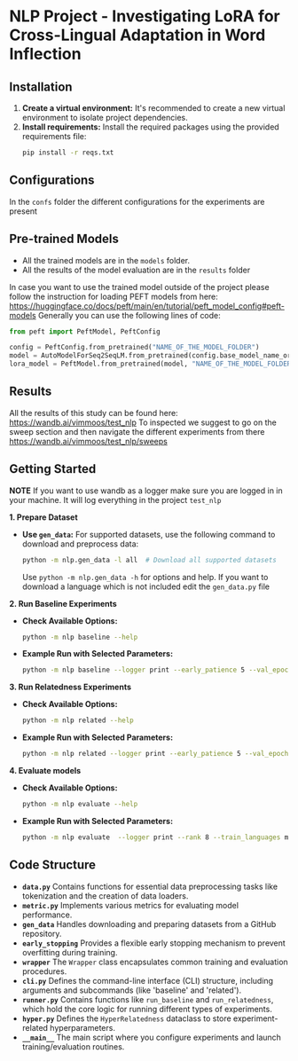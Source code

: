 # NLP Project - Investigating LoRA for Cross-Lingual Adaptation in Word Inflection

## Installation

1. **Create a virtual environment:** It's recommended to create a new virtual environment to isolate project dependencies.
2. **Install requirements:** Install the required packages using the provided requirements file:
    ```bash
    pip install -r reqs.txt
    ```

## Configurations
In the `confs` folder the different configurations for the experiments are present

## Pre-trained Models
* All the trained models are in the `models` folder.
* All the results of the model evaluation are in the `results` folder

In case you want to use the trained model outside of the project please follow the instruction for loading PEFT models from here: https://huggingface.co/docs/peft/main/en/tutorial/peft_model_config#peft-models
Generally you can use the following lines of code:

```python
from peft import PeftModel, PeftConfig

config = PeftConfig.from_pretrained("NAME_OF_THE_MODEL_FOLDER")
model = AutoModelForSeq2SeqLM.from_pretrained(config.base_model_name_or_path)
lora_model = PeftModel.from_pretrained(model, "NAME_OF_THE_MODEL_FOLDER")
```

## Results
All the results of this study can be found here: https://wandb.ai/vimmoos/test_nlp
To inspected we suggest to go on the sweep section and then navigate the different experiments from there https://wandb.ai/vimmoos/test_nlp/sweeps



## Getting Started
**NOTE** If you want to use wandb as a logger make sure you are logged in in your machine. It will log everything in the project `test_nlp`

**1. Prepare Dataset**
   * **Use `gen_data`:** For supported datasets, use the following command to download and preprocess data:

      ```bash
      python -m nlp.gen_data -l all  # Download all supported datasets
      ```
      Use `python -m nlp.gen_data -h` for options and help.
	  If you want to download a language which is not included edit the `gen_data.py` file

**2. Run Baseline Experiments**

   * **Check Available Options:**
      ```bash
      python -m nlp baseline --help
      ```
   * **Example Run with Selected Parameters:**
      ```bash
      python -m nlp baseline --logger print --early_patience 5 --val_epoch 2 --max_epoch 1 --lang spa
      ```

**3. Run Relatedness Experiments**
   * **Check Available Options:**
      ```bash
      python -m nlp related --help
      ```

   * **Example Run with Selected Parameters:**
      ```bash
      python -m nlp related --logger print --early_patience 5 --val_epoch 2 --max_epoch 1 --train_languages ita --test_languages spa
	  ```

**4. Evaluate models**
   * **Check Available Options:**
      ```bash
      python -m nlp evaluate --help
      ```


   * **Example Run with Selected Parameters:**
      ```bash
      python -m nlp evaluate  --logger print --rank 8 --train_languages multi_romance --test_languages ita
	  ```

## Code Structure

* **`data.py`** Contains functions for essential data preprocessing tasks like tokenization and the creation of data loaders.
* **`metric.py`**  Implements various metrics for evaluating model performance.
* **`gen_data`** Handles downloading and preparing datasets from a GitHub repository.
* **`early_stopping`** Provides a flexible early stopping mechanism to prevent overfitting during training.
* **`wrapper`**  The `Wrapper` class encapsulates common training and evaluation procedures.
* **`cli.py`** Defines the command-line interface (CLI) structure, including arguments and subcommands (like 'baseline' and 'related').
* **`runner.py`**  Contains functions like `run_baseline` and `run_relatedness`, which hold the core logic for running different types of experiments.
* **`hyper.py`** Defines the `HyperRelatedness` dataclass to store experiment-related hyperparameters.
* **`__main__`** The main script where you configure experiments and launch training/evaluation routines.
